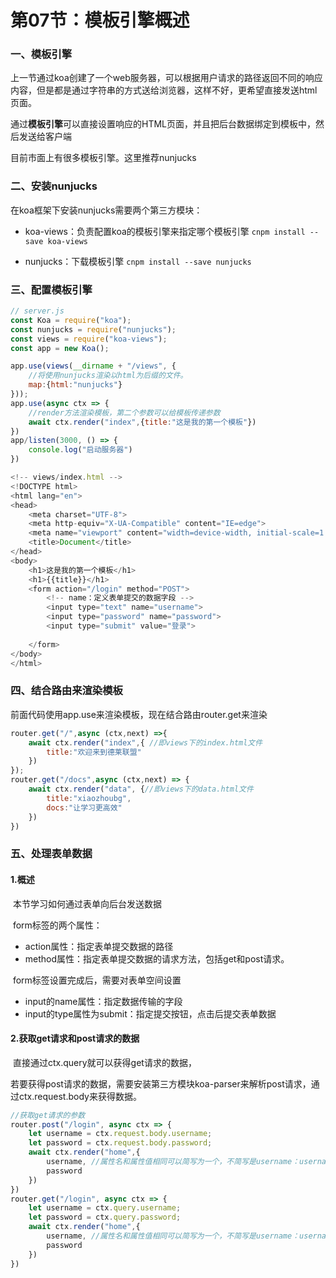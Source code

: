 # 第07节：模板引擎概述

### 一、模板引擎

上一节通过koa创建了一个web服务器，可以根据用户请求的路径返回不同的响应内容，但是都是通过字符串的方式送给浏览器，这样不好，更希望直接发送html页面。

通过**模板引擎**可以直接设置响应的HTML页面，并且把后台数据绑定到模板中，然后发送给客户端

目前市面上有很多模板引擎。这里推荐nunjucks

### 二、安装nunjucks

在koa框架下安装nunjucks需要两个第三方模块：

* koa-views：负责配置koa的模板引擎来指定哪个模板引擎 `cnpm install --save koa-views`

* nunjucks：下载模板引擎 `cnpm install --save nunjucks`

  

### 三、配置模板引擎

```js
// server.js
const Koa = require("koa");
const nunjucks = require("nunjucks");
const views = require("koa-views");
const app = new Koa();

app.use(views(__dirname + "/views", {
    //将使用nunjucks渲染以html为后缀的文件。
    map:{html:"nunjucks"}
}));
app.use(async ctx => {
    //render方法渲染模板，第二个参数可以给模板传递参数
    await ctx.render("index",{title:"这是我的第一个模板"})
})
app/listen(3000, () => {
    console.log("启动服务器")
})

<!-- views/index.html -->
<!DOCTYPE html>
<html lang="en">
<head>
    <meta charset="UTF-8">
    <meta http-equiv="X-UA-Compatible" content="IE=edge">
    <meta name="viewport" content="width=device-width, initial-scale=1.0">
    <title>Document</title>
</head>
<body>
    <h1>这是我的第一个模板</h1>
    <h1>{{title}}</h1>
    <form action="/login" method="POST">
        <!-- name：定义表单提交的数据字段 -->
        <input type="text" name="username">
        <input type="password" name="password">
        <input type="submit" value="登录">
    
    </form>
</body>
</html>
```

### 四、结合路由来渲染模板

前面代码使用app.use来渲染模板，现在结合路由router.get来渲染

```js
router.get("/",async (ctx,next) =>{
    await ctx.render("index",{ //即views下的index.html文件
        title:"欢迎来到德莱联盟"
    })
});
router.get("/docs",async (ctx,next) => {
    await ctx.render("data", {//即views下的data.html文件
        title:"xiaozhoubg",
        docs:"让学习更高效"
    })
})
```

### 五、处理表单数据

#### 1.概述

​	本节学习如何通过表单向后台发送数据

​	form标签的两个属性：

* action属性：指定表单提交数据的路径
* method属性：指定表单提交数据的请求方法，包括get和post请求。

​     form标签设置完成后，需要对表单空间设置

* input的name属性：指定数据传输的字段
* input的type属性为submit：指定提交按钮，点击后提交表单数据

#### 2.获取get请求和post请求的数据

​	直接通过ctx.query就可以获得get请求的数据，

​	若要获得post请求的数据，需要安装第三方模块koa-parser来解析post请求，通过ctx.request.body来获得数据。

```js
//获取get请求的参数
router.post("/login", async ctx => {
    let username = ctx.request.body.username;
    let password = ctx.request.body.password;
    await ctx.render("home",{
        username, //属性名和属性值相同可以简写为一个，不简写是username：username
        password
    })
})
router.get("/login", async ctx => {
    let username = ctx.query.username;
    let password = ctx.query.password;
    await ctx.render("home",{
        username, //属性名和属性值相同可以简写为一个，不简写是username：username
        password
    })
})
```


